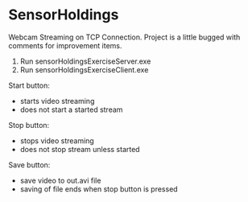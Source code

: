 # SensorHoldings
Webcam Streaming on TCP Connection. Project is a little bugged with comments for improvement items.

1. Run sensorHoldingsExerciseServer.exe
2. Run sensorHoldingsExerciseClient.exe

Start button:
 - starts video streaming
 - does not start a started stream

Stop button:
 - stops video streaming
 - does not stop stream unless started

Save button:
 - save video to out.avi file
 - saving of file ends when stop button is pressed
